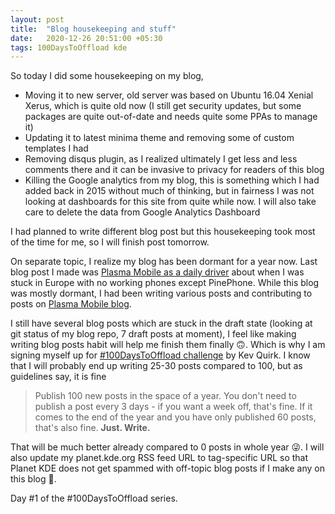 ```yaml
---
layout: post
title:  "Blog housekeeping and stuff"
date:   2020-12-26 20:51:00 +05:30
tags: 100DaysToOffload kde
---
```


So today I did some housekeeping on my blog,

- Moving it to new server, old server was based on Ubuntu 16.04 Xenial Xerus, which is quite old now (I still get security updates, but some packages are quite out-of-date and needs quite some PPAs to manage it)
- Updating it to latest minima theme and removing some of custom templates I had
- Removing disqus plugin, as I realized ultimately I get less and less comments there and it can be invasive to privacy for readers of this blog
- Killing the Google analytics from my blog, this is something which I had added back in 2015 without much of thinking, but in fairness I was not looking at dashboards for this site from quite while now. I will also take care to delete the data from Google Analytics Dashboard

I had planned to write different blog post but this housekeeping took most of the time for me, so I will finish post tomorrow.

On separate topic, I realize my blog has been dormant for a year now. Last blog post I made was [Plasma Mobile as a daily driver](https://blog.bshah.in/2019/12/20/plasma-mobile-as-daily-driver/) about when I was stuck in Europe with no working phones except PinePhone. While this blog was mostly dormant, I had been writing various posts and contributing to posts on [Plasma Mobile blog](https://www.plasma-mobile.org/blog/).

I still have several blog posts which are stuck in the draft state (looking at git status of my blog repo, 7 draft posts at moment), I feel like making writing blog posts habit will help me finish them finally 🙃. Which is why I am signing myself up for [#100DaysToOffload challenge](https://100daystooffload.com/) by Kev Quirk. I know that I will probably end up writing 25-30 posts compared to 100, but as guidelines say, it is fine

> Publish 100 new posts in the space of a year. You don't need to publish a post every 3 days - if you want a week off, that's fine. If it comes to the end of the year and you have only published 60 posts, that's also fine. **Just. Write.**

That will be much better already compared to 0 posts in whole year 😜. I will also update my planet.kde.org RSS feed URL to tag-specific URL so that Planet KDE does not get spammed with off-topic blog posts if I make any on this blog 🙂.

Day #1 of the #100DaysToOffload series.

